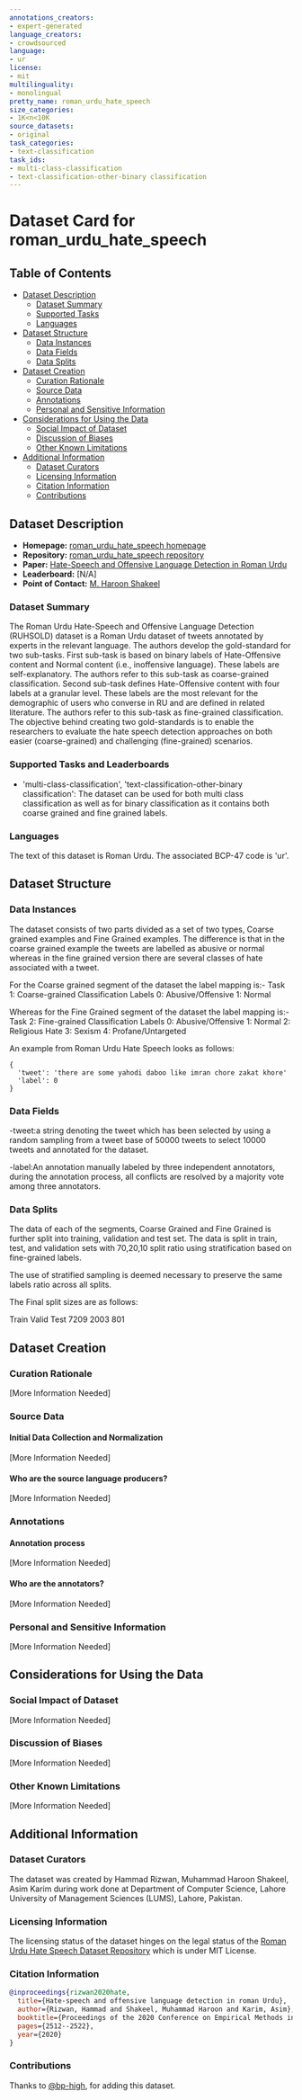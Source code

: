 ```yaml
---
annotations_creators:
- expert-generated
language_creators:
- crowdsourced
language:
- ur
license:
- mit
multilinguality:
- monolingual
pretty_name: roman_urdu_hate_speech
size_categories:
- 1K<n<10K
source_datasets:
- original
task_categories:
- text-classification
task_ids:
- multi-class-classification
- text-classification-other-binary classification
---
```


# Dataset Card for roman_urdu_hate_speech

## Table of Contents
- [Dataset Description](#dataset-description)
  - [Dataset Summary](#dataset-summary)
  - [Supported Tasks](#supported-tasks-and-leaderboards)
  - [Languages](#languages)
- [Dataset Structure](#dataset-structure)
  - [Data Instances](#data-instances)
  - [Data Fields](#data-instances)
  - [Data Splits](#data-instances)
- [Dataset Creation](#dataset-creation)
  - [Curation Rationale](#curation-rationale)
  - [Source Data](#source-data)
  - [Annotations](#annotations)
  - [Personal and Sensitive Information](#personal-and-sensitive-information)
- [Considerations for Using the Data](#considerations-for-using-the-data)
  - [Social Impact of Dataset](#social-impact-of-dataset)
  - [Discussion of Biases](#discussion-of-biases)
  - [Other Known Limitations](#other-known-limitations)
- [Additional Information](#additional-information)
  - [Dataset Curators](#dataset-curators)
  - [Licensing Information](#licensing-information)
  - [Citation Information](#citation-information)
  - [Contributions](#contributions) 

## Dataset Description

- **Homepage:** [roman_urdu_hate_speech homepage](https://aclanthology.org/2020.emnlp-main.197/)
- **Repository:** [roman_urdu_hate_speech repository](https://github.com/haroonshakeel/roman_urdu_hate_speech)
- **Paper:** [Hate-Speech and Offensive Language Detection in Roman Urdu](https://aclanthology.org/2020.emnlp-main.197.pdf)
- **Leaderboard:** [N/A]
- **Point of Contact:** [M. Haroon Shakeel](mailto:m.shakeel@lums.edu.pk)

### Dataset Summary

The Roman Urdu Hate-Speech and Offensive Language Detection (RUHSOLD) dataset is a Roman Urdu dataset of tweets annotated by experts in the relevant language. The authors develop the gold-standard for two sub-tasks. First sub-task is based on binary labels of Hate-Offensive content and Normal content (i.e., inoffensive language). These labels are self-explanatory. The authors refer to this sub-task as coarse-grained classification. Second sub-task defines Hate-Offensive content with four labels at a granular level. These labels are the most relevant for the demographic of users who converse in RU and are defined in related literature. The authors refer to this sub-task as fine-grained classification. The objective behind creating two gold-standards is to enable the researchers to evaluate the hate speech detection approaches on both easier (coarse-grained) and challenging (fine-grained) scenarios.  

### Supported Tasks and Leaderboards

- 'multi-class-classification', 'text-classification-other-binary classification': The dataset can be used for both multi class classification as well as for binary classification as it contains both coarse grained and fine grained labels.

### Languages

The text of this dataset is Roman Urdu. The associated BCP-47 code is 'ur'.

## Dataset Structure

### Data Instances

The dataset consists of two parts divided as a set of two types, Coarse grained examples and Fine Grained examples. The difference is that in the coarse grained example the tweets are labelled as abusive or normal whereas in the fine grained version there are several classes of hate associated with a tweet.

For the Coarse grained segment of the dataset the label mapping is:-
Task 1: Coarse-grained Classification Labels
0:  Abusive/Offensive
1:  Normal

Whereas for the Fine Grained segment of the dataset the label mapping is:-
Task 2: Fine-grained Classification Labels
0:  Abusive/Offensive
1:  Normal
2:  Religious Hate
3:  Sexism
4:  Profane/Untargeted

An example from Roman Urdu Hate Speech looks as follows:
```
{
  'tweet': 'there are some yahodi daboo like imran chore zakat khore'
  'label': 0
}
```

### Data Fields

-tweet:a string denoting the tweet which has been selected by using a random sampling from a tweet base of 50000 tweets to select 10000 tweets and annotated for the dataset.

-label:An annotation manually labeled by three independent annotators, during the annotation process, all conflicts are resolved by a majority vote among three annotators. 

### Data Splits

The data of each of the segments, Coarse Grained and Fine Grained is further split into training, validation and test set. The data  is split in train, test, and validation sets with 70,20,10 split ratio using stratification based on fine-grained labels.

The use of stratified sampling is deemed necessary to preserve the same labels ratio across all splits. 

The Final split sizes are as follows:

Train Valid Test
7209 2003 801


## Dataset Creation

### Curation Rationale

[More Information Needed]

### Source Data

#### Initial Data Collection and Normalization

[More Information Needed]

#### Who are the source language producers?

[More Information Needed]

### Annotations

#### Annotation process

[More Information Needed]

#### Who are the annotators?

[More Information Needed]

### Personal and Sensitive Information

[More Information Needed]

## Considerations for Using the Data

### Social Impact of Dataset

[More Information Needed]

### Discussion of Biases

[More Information Needed]

### Other Known Limitations

[More Information Needed]

## Additional Information

### Dataset Curators

The dataset was created by Hammad Rizwan, Muhammad Haroon Shakeel, Asim Karim during work done at Department of Computer Science, Lahore University of Management Sciences (LUMS), Lahore, Pakistan.

### Licensing Information

The licensing status of the dataset hinges on the legal status of the [Roman Urdu Hate Speech Dataset Repository](https://github.com/haroonshakeel/roman_urdu_hate_speech) which is under MIT License.

### Citation Information

```bibtex
@inproceedings{rizwan2020hate,
  title={Hate-speech and offensive language detection in roman Urdu},
  author={Rizwan, Hammad and Shakeel, Muhammad Haroon and Karim, Asim},
  booktitle={Proceedings of the 2020 Conference on Empirical Methods in Natural Language Processing (EMNLP)},
  pages={2512--2522},
  year={2020}
}
```

### Contributions

Thanks to [@bp-high](https://github.com/bp-high), for adding this dataset.